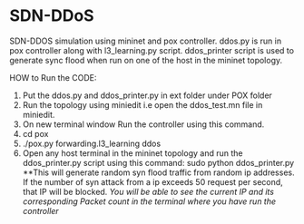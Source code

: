 # SDN-DDoS
SDN-DDOS simulation using mininet and pox controller. ddos.py is run in pox controller along with l3_learning.py script. 
ddos_printer script is used to generate sync flood when run on one of the host in the mininet topology.

HOW to Run the CODE:
1. Put the ddos.py and ddos_printer.py in ext folder under POX folder
2. Run the topology using miniedit i.e open the ddos_test.mn file in miniedit.
3. On new terminal window Run the controller using this command. 
4. cd pox
5. ./pox.py forwarding.l3_learning ddos
6. Open any host terminal in the mininet topology and run the ddos_printer.py script using this command: sudo python ddos_printer.py
**This will generate random syn flood traffic from random ip addresses. If the number of syn attack from a ip exceeds 50 request per second, that IP will be blocked.
*You will be able to see the current IP and its corresponding Packet count in the terminal where you have run the controller*

